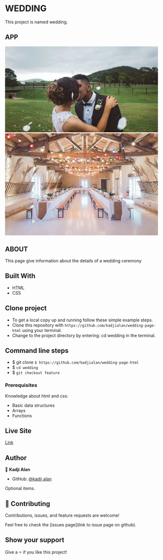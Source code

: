 # WEDDING

This project is named wedding.

## APP

![wedding_couple2](./asserts/styles/images/wedding_couple2.jpg)
![wedding_location](./asserts/styles/images/wedding_location.jpg)

## ABOUT

This page give information about the details of a wedding ceremony

## Built With

- HTML
- CSS

## Clone project

- To get a local copy up and running follow these simple example steps.
- Clone this repository with 
`https://github.com/kadjialan/wedding-page-html` using your terminal.
- Change to the project directory by entering: cd wedding in the terminal.

## Command line steps

- $ git clone `$ https://github.com/kadjialan/wedding-page-html` 
- $ `cd wedding `
- $ `git checkout feature`
### Prerequisites

Knowledge about html and css:

- Basic data structures
- Arrays
- Functions

## Live Site

[Link](https://kadjialan.github.io/wedding-page-html/)

## Author

👤 **Kadji Alan**

- GitHub: [@kadji alan](https://github.com/kadjialan/)

Optional items.

## 🤝 Contributing

Contributions, issues, and feature requests are welcome!

Feel free to check the [issues page](link to issue page on github).

## Show your support

Give a ⭐️ if you like this project!



